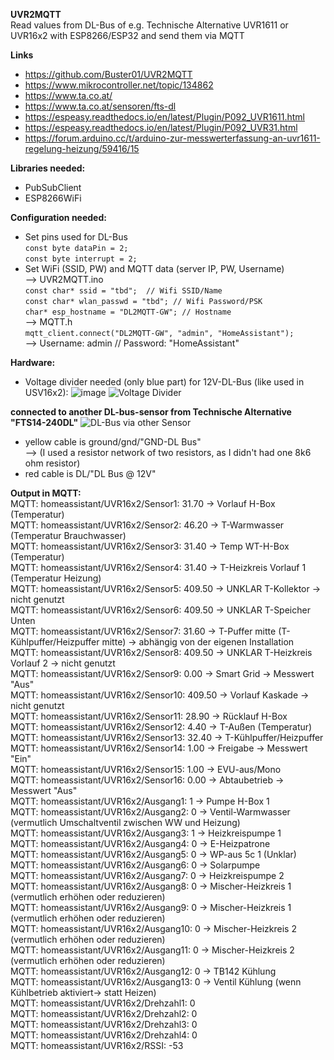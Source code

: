 **UVR2MQTT**  
Read values from DL-Bus of e.g. Technische Alternative UVR1611 or UVR16x2 with ESP8266/ESP32 and send them via MQTT

**Links**  
- https://github.com/Buster01/UVR2MQTT  
- https://www.mikrocontroller.net/topic/134862  
- https://www.ta.co.at/
- https://www.ta.co.at/sensoren/fts-dl  
- https://espeasy.readthedocs.io/en/latest/Plugin/P092_UVR1611.html
- https://espeasy.readthedocs.io/en/latest/Plugin/P092_UVR31.html  
- https://forum.arduino.cc/t/arduino-zur-messwerterfassung-an-uvr1611-regelung-heizung/59416/15  


**Libraries needed:**  
- PubSubClient
- ESP8266WiFi

**Configuration needed:**
- Set pins used for DL-Bus    
`const byte dataPin = 2;`  
`const byte interrupt = 2;`  
- Set WiFi (SSID, PW) and MQTT data (server IP, PW, Username)  
--> UVR2MQTT.ino  
`const char* ssid = "tbd";  // Wifi SSID/Name`  
`const char* wlan_passwd = "tbd"; // Wifi Password/PSK`  
`char* esp_hostname = "DL2MQTT-GW"; // Hostname`  
--> MQTT.h  
`mqtt_client.connect("DL2MQTT-GW", "admin", "HomeAssistant");`  
--> Username: admin // Password: "HomeAssistant"

**Hardware:**
- Voltage divider needed (only blue part) for 12V-DL-Bus (like used in USV16x2):
![image](https://github.com/stoffelll/UVR2MQTT/assets/5340003/7d38cf28-da65-411f-b2ac-bb542ce24af8)
![Voltage Divider](https://github.com/stoffelll/UVR2MQTT/assets/5340003/49053864-e07e-430d-9c87-4528ede80637)

**connected to another DL-bus-sensor from Technische Alternative "FTS14-240DL"**
![DL-Bus via other Sensor](https://github.com/stoffelll/UVR2MQTT/assets/5340003/fd853702-f24f-4b42-a9d9-8e9c598a7fe7)
- yellow cable is ground/gnd/"GND-DL Bus"  
--> (I used a resistor network of two resistors, as I didn't had one 8k6 ohm resistor)
- red cable is DL/"DL Bus @ 12V"

**Output in MQTT:**  
MQTT: homeassistant/UVR16x2/Sensor1: 31.70 -> Vorlauf H-Box (Temperatur)  
MQTT: homeassistant/UVR16x2/Sensor2: 46.20 -> T-Warmwasser (Temperatur Brauchwasser)  
MQTT: homeassistant/UVR16x2/Sensor3: 31.40 -> Temp WT-H-Box (Temperatur)  
MQTT: homeassistant/UVR16x2/Sensor4: 31.40 -> T-Heizkreis Vorlauf 1 (Temperatur Heizung)  
MQTT: homeassistant/UVR16x2/Sensor5: 409.50 -> UNKLAR T-Kollektor -> nicht genutzt  
MQTT: homeassistant/UVR16x2/Sensor6: 409.50 -> UNKLAR T-Speicher Unten  
MQTT: homeassistant/UVR16x2/Sensor7: 31.60 -> T-Puffer mitte (T-Kühlpuffer/Heizpuffer mitte) -> abhängig von der eigenen Installation  
MQTT: homeassistant/UVR16x2/Sensor8: 409.50 -> UNKLAR T-Heizkreis Vorlauf 2 -> nicht genutzt  
MQTT: homeassistant/UVR16x2/Sensor9: 0.00 -> Smart Grid -> Messwert "Aus"  
MQTT: homeassistant/UVR16x2/Sensor10: 409.50 -> Vorlauf Kaskade -> nicht genutzt  
MQTT: homeassistant/UVR16x2/Sensor11: 28.90 -> Rücklauf H-Box  
MQTT: homeassistant/UVR16x2/Sensor12: 4.40 -> T-Außen (Temperatur)  
MQTT: homeassistant/UVR16x2/Sensor13: 32.40 -> T-Kühlpuffer/Heizpuffer  
MQTT: homeassistant/UVR16x2/Sensor14: 1.00 -> Freigabe -> Messwert "Ein"  
MQTT: homeassistant/UVR16x2/Sensor15: 1.00 -> EVU-aus/Mono  
MQTT: homeassistant/UVR16x2/Sensor16: 0.00 -> Abtaubetrieb -> Messwert "Aus"  
MQTT: homeassistant/UVR16x2/Ausgang1: 1 -> Pumpe H-Box 1  
MQTT: homeassistant/UVR16x2/Ausgang2: 0 -> Ventil-Warmwasser (vermutlich Umschaltventil zwischen WW und Heizung)  
MQTT: homeassistant/UVR16x2/Ausgang3: 1 -> Heizkreispumpe 1  
MQTT: homeassistant/UVR16x2/Ausgang4: 0 -> E-Heizpatrone  
MQTT: homeassistant/UVR16x2/Ausgang5: 0 -> WP-aus 5c 1 (Unklar)  
MQTT: homeassistant/UVR16x2/Ausgang6: 0 -> Solarpumpe  
MQTT: homeassistant/UVR16x2/Ausgang7: 0 -> Heizkreispumpe 2  
MQTT: homeassistant/UVR16x2/Ausgang8: 0 -> Mischer-Heizkreis 1 (vermutlich erhöhen oder reduzieren)  
MQTT: homeassistant/UVR16x2/Ausgang9: 0 -> Mischer-Heizkreis 1 (vermutlich erhöhen oder reduzieren)  
MQTT: homeassistant/UVR16x2/Ausgang10: 0 -> Mischer-Heizkreis 2 (vermutlich erhöhen oder reduzieren)  
MQTT: homeassistant/UVR16x2/Ausgang11: 0 -> Mischer-Heizkreis 2 (vermutlich erhöhen oder reduzieren)  
MQTT: homeassistant/UVR16x2/Ausgang12: 0 -> TB142 Kühlung  
MQTT: homeassistant/UVR16x2/Ausgang13: 0 -> Ventil Kühlung (wenn Kühlbetrieb aktiviert-> statt Heizen)  
MQTT: homeassistant/UVR16x2/Drehzahl1: 0  
MQTT: homeassistant/UVR16x2/Drehzahl2: 0  
MQTT: homeassistant/UVR16x2/Drehzahl3: 0  
MQTT: homeassistant/UVR16x2/Drehzahl4: 0  
MQTT: homeassistant/UVR16x2/RSSI: -53
